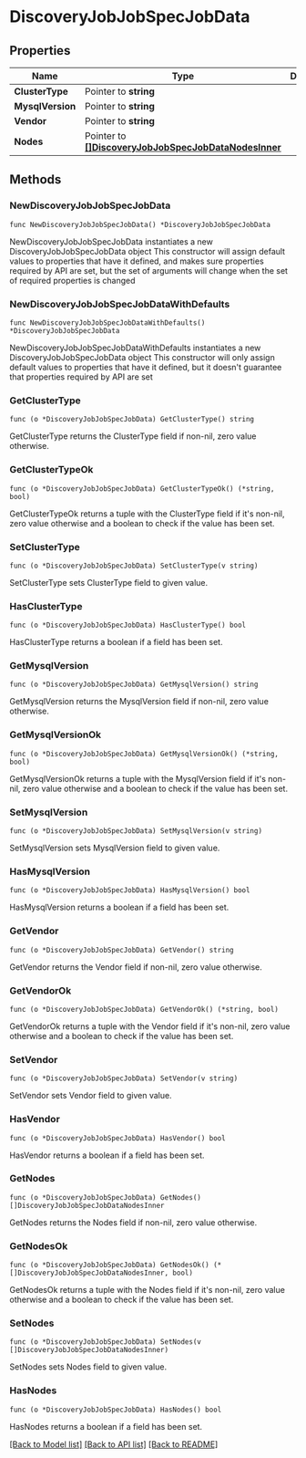 # DiscoveryJobJobSpecJobData

## Properties

Name | Type | Description | Notes
------------ | ------------- | ------------- | -------------
**ClusterType** | Pointer to **string** |  | [optional] 
**MysqlVersion** | Pointer to **string** |  | [optional] 
**Vendor** | Pointer to **string** |  | [optional] 
**Nodes** | Pointer to [**[]DiscoveryJobJobSpecJobDataNodesInner**](DiscoveryJobJobSpecJobDataNodesInner.md) |  | [optional] 

## Methods

### NewDiscoveryJobJobSpecJobData

`func NewDiscoveryJobJobSpecJobData() *DiscoveryJobJobSpecJobData`

NewDiscoveryJobJobSpecJobData instantiates a new DiscoveryJobJobSpecJobData object
This constructor will assign default values to properties that have it defined,
and makes sure properties required by API are set, but the set of arguments
will change when the set of required properties is changed

### NewDiscoveryJobJobSpecJobDataWithDefaults

`func NewDiscoveryJobJobSpecJobDataWithDefaults() *DiscoveryJobJobSpecJobData`

NewDiscoveryJobJobSpecJobDataWithDefaults instantiates a new DiscoveryJobJobSpecJobData object
This constructor will only assign default values to properties that have it defined,
but it doesn't guarantee that properties required by API are set

### GetClusterType

`func (o *DiscoveryJobJobSpecJobData) GetClusterType() string`

GetClusterType returns the ClusterType field if non-nil, zero value otherwise.

### GetClusterTypeOk

`func (o *DiscoveryJobJobSpecJobData) GetClusterTypeOk() (*string, bool)`

GetClusterTypeOk returns a tuple with the ClusterType field if it's non-nil, zero value otherwise
and a boolean to check if the value has been set.

### SetClusterType

`func (o *DiscoveryJobJobSpecJobData) SetClusterType(v string)`

SetClusterType sets ClusterType field to given value.

### HasClusterType

`func (o *DiscoveryJobJobSpecJobData) HasClusterType() bool`

HasClusterType returns a boolean if a field has been set.

### GetMysqlVersion

`func (o *DiscoveryJobJobSpecJobData) GetMysqlVersion() string`

GetMysqlVersion returns the MysqlVersion field if non-nil, zero value otherwise.

### GetMysqlVersionOk

`func (o *DiscoveryJobJobSpecJobData) GetMysqlVersionOk() (*string, bool)`

GetMysqlVersionOk returns a tuple with the MysqlVersion field if it's non-nil, zero value otherwise
and a boolean to check if the value has been set.

### SetMysqlVersion

`func (o *DiscoveryJobJobSpecJobData) SetMysqlVersion(v string)`

SetMysqlVersion sets MysqlVersion field to given value.

### HasMysqlVersion

`func (o *DiscoveryJobJobSpecJobData) HasMysqlVersion() bool`

HasMysqlVersion returns a boolean if a field has been set.

### GetVendor

`func (o *DiscoveryJobJobSpecJobData) GetVendor() string`

GetVendor returns the Vendor field if non-nil, zero value otherwise.

### GetVendorOk

`func (o *DiscoveryJobJobSpecJobData) GetVendorOk() (*string, bool)`

GetVendorOk returns a tuple with the Vendor field if it's non-nil, zero value otherwise
and a boolean to check if the value has been set.

### SetVendor

`func (o *DiscoveryJobJobSpecJobData) SetVendor(v string)`

SetVendor sets Vendor field to given value.

### HasVendor

`func (o *DiscoveryJobJobSpecJobData) HasVendor() bool`

HasVendor returns a boolean if a field has been set.

### GetNodes

`func (o *DiscoveryJobJobSpecJobData) GetNodes() []DiscoveryJobJobSpecJobDataNodesInner`

GetNodes returns the Nodes field if non-nil, zero value otherwise.

### GetNodesOk

`func (o *DiscoveryJobJobSpecJobData) GetNodesOk() (*[]DiscoveryJobJobSpecJobDataNodesInner, bool)`

GetNodesOk returns a tuple with the Nodes field if it's non-nil, zero value otherwise
and a boolean to check if the value has been set.

### SetNodes

`func (o *DiscoveryJobJobSpecJobData) SetNodes(v []DiscoveryJobJobSpecJobDataNodesInner)`

SetNodes sets Nodes field to given value.

### HasNodes

`func (o *DiscoveryJobJobSpecJobData) HasNodes() bool`

HasNodes returns a boolean if a field has been set.


[[Back to Model list]](../README.md#documentation-for-models) [[Back to API list]](../README.md#documentation-for-api-endpoints) [[Back to README]](../README.md)


